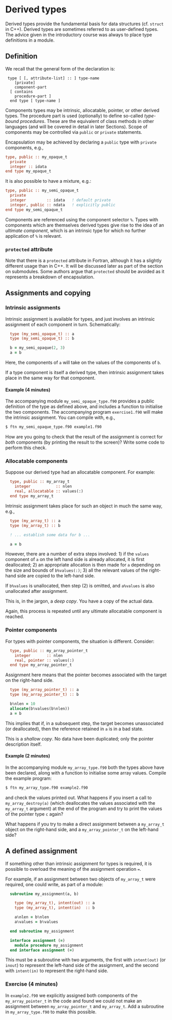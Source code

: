 # Derived types

Derived types provide the fundamental basis for data structures (cf. `struct` in
C++). Derived types are sometimes referred to as user-defined types. The
advice given in the introductory course was always to place type
definitions in a module.

## Definition

We recall that the general form of the declaration is:
```
 type [ [, attribute-list] :: ] type-name
    [private]
    component-part
  [ contains
    procedure-part ]
  end type [ type-name ]
```
Components types may be intrinsic, allocatable, pointer, or other derived
types. The procedure part is used (optionally) to define so-called
_type-bound procedures_. These are the equivalent of class methods in other
languages (and will be covered in detail in later Sections). Scope of
components may be controlled via `public` or `private` statements.

Encapsulation may be achieved by declaring a `public` type with `private`
components, e.g.,
```fortran
type, public :: my_opaque_t
  private
  integer :: idata
end type my_opaque_t
```
It is also possible to have a mixture, e.g.:
```fortran
type, public :: my_semi_opaque_t
  private
  integer         :: idata   ! default private
  integer, public :: ndata   ! explicitly public
end type my_semi_opaque_t
```

Components are referenced using the component selector `%`. Types with
components which are themselves derived types give rise to the idea of
an _ultimate component_, which is an intrinsic type for which no further
application of `%` is relevant.

### `protected` attribute

Note that there is a `protected` attribute in Fortran, although it has
a slightly different usage than in C++. It will be discussed later as
part of the section on submodules.
Some authors argue that `protected` should be avoided as it represents
a breakdown of encapsulation.

## Assignments and copying

### Intrinsic assignments

Intrinsic assignment is available for types, and just involves an
intrinsic assignment of each component in turn. Schematically:
```fortran
  type (my_semi_opaque_t) :: a
  type (my_semi_opaque_t) :: b

  b = my_semi_opaque(2, 3)
  a = b
```
Here, the components of `a` will take on the values of the components of `b`.

If a type component is itself a derived type, then intrinsic assignment takes
place in the same way for that component.

#### Example (4 minutes)

The accompanying module `my_semi_opaque_type.f90` provides a public definition
of the type as defined above, and includes a function to initialise the two
components. The accompanying program `exercise1.f90` will make the intrinsic
assignment. You can compile with, e.g.,
```bash
$ ftn my_semi_opaque_type.f90 example1.f90
```
How are you going to check that the result of the assignment is correct for
_both_ components (by printing the result to the screen)? Write some code to
perform this check.

### Allocatable components

Suppose our derived type had an allocatable component. For example:
```fortran
  type, public :: my_array_t
    integer           :: nlen
    real, allocatable :: values(:)
  end type my_array_t
```
Intrinsic assignment takes place for such an object in much the
same way, e.g.,
```fortran
  type (my_array_t) :: a
  type (my_array_t) :: b

  ! ... establish some data for b ...

  a = b
```
However, there are a number of extra steps involved: 1) if the `values`
component of `a` on the left hand side is already allocated, it is
first deallocated; 2) an appropriate allocation is then made for `a`
depending on the size and bounds of `b%values(:)`; 3) all the relevant
values of the right-hand side are copied to the left-hand side.

If `b%values` is unallocated, then step (2) is omitted, and `a%values`
is also unallocated after assignment.

This is, in the jargon, a _deep copy_. You have a copy of the actual data.

Again, this process is repeated until any ultimate allocatable component
is reached.

### Pointer components

For types with pointer components, the situation is different. Consider:
```fortran
  type, public :: my_array_pointer_t
    integer       :: nlen
    real, pointer :: values(:)
  end type my_array_pointer_t
```
Assignment here means that the pointer becomes associated with the
target on the right-hand side.
```fortran
  type (my_array_pointer_t) :: a
  type (my_array_pointer_t) :: b

  b%nlen = 10
  allocate(b%values(b%nlen))
  a = b
```
This implies that if, in a subsequent step, the target becomes
unassociated (or deallocated), then the reference retained in
`a` is in a bad state.

This is a _shallow copy_. No data have been duplicated; only the
pointer description itself.

#### Example (2 minutes)

In the accompanying module `my_array_type.f90` both the types above
have been declared, along with a function to initialise some array
values. Compile the example program:
```bash
$ ftn my_array_type.f90 example2.f90
```
and check the values printed out. What happens if you insert a
call to `my_array_destroy(a)` (which deallocates the values
associated with the `my_array_t` argument) at the end of the
program and try to print the values of the pointer type `c`
again?

What happens if you try to make a direct assignment between a
`my_array_t` object on the right-hand side, and a `my_array_pointer_t`
on the left-hand side?

## A defined assignment

If something other than intrinsic assignment for types is required, it is
possible to overload the meaning of the assignment operation `=`.

For example, if an assignment between two objects of `my_array_t` were
required, one could write, as part of a module:
```fortran
  subroutine my_assignment(a, b)

    type (my_array_t), intent(out) :: a
    type (my_array_t), intent(in)  :: b

    a%nlen = b%nlen
    a%values = b%values

  end subroutine my_assignment

  interface assignment (=)
    module procedure my_assignment
  end interface assignment (=)
```
This must be a subroutine with two arguments, the first with `intent(out)`
(or `inout`) to represent the left-hand side of the assignment, and the
second with `intent(in)` to represent the right-hand side.

### Exercise (4 minutes)

In `example2.f90` we explicitly assigned both components of the `my_array_pointer_t`
in the code and found we could not make an assignment between `my_array_pointer_t`
and `my_array_t`. Add a subroutine in `my_array_type.f90` to make this possible.
